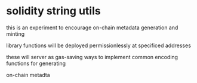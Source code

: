 # solidity string utils

this is an experiment to encourage on-chain metadata generation and minting

library functions will be deployed permissionlessly at specificed addresses

these will server as gas-saving ways to implement common encoding functions for generating

on-chain metadta


